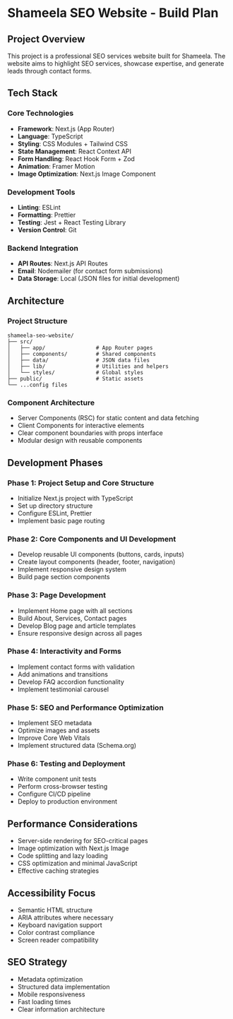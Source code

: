 # Shameela SEO Website - Build Plan

## Project Overview
This project is a professional SEO services website built for Shameela. The website aims to highlight SEO services, showcase expertise, and generate leads through contact forms.

## Tech Stack

### Core Technologies
- **Framework**: Next.js (App Router)
- **Language**: TypeScript
- **Styling**: CSS Modules + Tailwind CSS
- **State Management**: React Context API
- **Form Handling**: React Hook Form + Zod
- **Animation**: Framer Motion
- **Image Optimization**: Next.js Image Component

### Development Tools
- **Linting**: ESLint
- **Formatting**: Prettier
- **Testing**: Jest + React Testing Library
- **Version Control**: Git

### Backend Integration
- **API Routes**: Next.js API Routes
- **Email**: Nodemailer (for contact form submissions)
- **Data Storage**: Local (JSON files for initial development)

## Architecture

### Project Structure
```
shameela-seo-website/
├── src/
│   ├── app/                # App Router pages
│   ├── components/         # Shared components
│   ├── data/               # JSON data files
│   ├── lib/                # Utilities and helpers
│   └── styles/             # Global styles
├── public/                 # Static assets
└── ...config files
```

### Component Architecture
- Server Components (RSC) for static content and data fetching
- Client Components for interactive elements
- Clear component boundaries with props interface
- Modular design with reusable components

## Development Phases

### Phase 1: Project Setup and Core Structure
- Initialize Next.js project with TypeScript
- Set up directory structure
- Configure ESLint, Prettier
- Implement basic page routing

### Phase 2: Core Components and UI Development
- Develop reusable UI components (buttons, cards, inputs)
- Create layout components (header, footer, navigation)
- Implement responsive design system
- Build page section components

### Phase 3: Page Development
- Implement Home page with all sections
- Build About, Services, Contact pages
- Develop Blog page and article templates
- Ensure responsive design across all pages

### Phase 4: Interactivity and Forms
- Implement contact forms with validation
- Add animations and transitions
- Develop FAQ accordion functionality
- Implement testimonial carousel

### Phase 5: SEO and Performance Optimization
- Implement SEO metadata
- Optimize images and assets
- Improve Core Web Vitals
- Implement structured data (Schema.org)

### Phase 6: Testing and Deployment
- Write component unit tests
- Perform cross-browser testing
- Configure CI/CD pipeline
- Deploy to production environment

## Performance Considerations
- Server-side rendering for SEO-critical pages
- Image optimization with Next.js Image
- Code splitting and lazy loading
- CSS optimization and minimal JavaScript
- Effective caching strategies

## Accessibility Focus
- Semantic HTML structure
- ARIA attributes where necessary
- Keyboard navigation support
- Color contrast compliance
- Screen reader compatibility

## SEO Strategy
- Metadata optimization
- Structured data implementation
- Mobile responsiveness
- Fast loading times
- Clear information architecture 